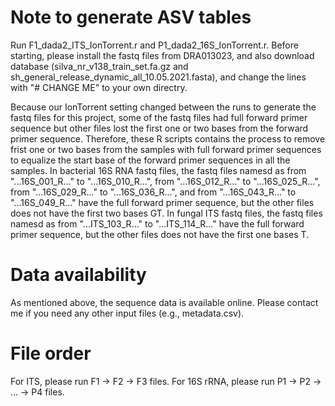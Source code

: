 # Note to generate ASV tables
Run F1_dada2_ITS_IonTorrent.r and P1_dada2_16S_IonTorrent.r. 
Before starting, please install the fastq files from DRA013023, and also download database (silva_nr_v138_train_set.fa.gz and sh_general_release_dynamic_all_10.05.2021.fasta), and change the lines with "# CHANGE ME" to your own directry.

Because our IonTorrent setting changed between the runs to generate the fastq files for this project, some of the fastq files had full forward primer sequence but other files lost the first one or two bases from the forward primer sequence. Therefore, these R scripts contains the process to remove frist one or two bases from the samples with full forward primer sequences to equalize the start base of the forward primer sequences in all the samples.
In bacterial 16S RNA fastq files, the fastq files namesd as from "...16S_001_R..." to "...16S_010_R...", from "...16S_012_R..." to "...16S_025_R...", from "...16S_029_R..." to "...16S_036_R...", and from "...16S_043_R..." to "...16S_049_R..." have the full forward primer sequence, but the other files does not have the first two bases GT.
In fungal ITS fastq files, the fastq files namesd as from "...ITS_103_R..." to "...ITS_114_R..." have the full forward primer sequence, but the other files does not have the first one bases T.

# Data availability
As mentioned above, the sequence data is available online. Please contact me if you need any other input files (e.g., metadata.csv).

# File order
For ITS, please run F1 -> F2 -> F3 files. For 16S rRNA, please run P1 -> P2 -> ... -> P4 files.

